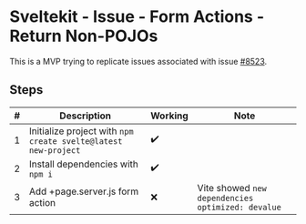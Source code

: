 # Sveltekit - Issue - Form Actions - Return Non-POJOs

This is a MVP trying to replicate issues associated with issue [#8523](https://github.com/sveltejs/kit/issues/8523).

## Steps

| #   | Description                                                    | Working | Note                                              |
| --- | -------------------------------------------------------------- | ------- | ------------------------------------------------- |
| 1   | Initialize project with `npm create svelte@latest new-project` | ✔️      |                                                   |
| 2   | Install dependencies with `npm i`                              | ✔️      |                                                   |
| 3   | Add +page.server.js form action                                | ❌      | Vite showed `new dependencies optimized: devalue` |
